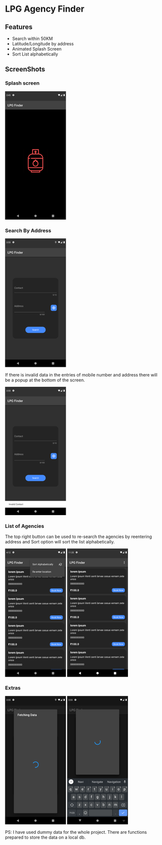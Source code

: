 # LPG Agency Finder

## Features

- Search within 50KM
- Latitude/Longitude by address
- Animated Splash Screen
- Sort List alphabetically

## ScreenShots

### Splash screen

<img src='https://raw.githubusercontent.com/yashas-hm/LPG-Agency-Finder/master/images/ss%20(2).png' width='200'/>

### Search By Address

<img src='https://raw.githubusercontent.com/yashas-hm/LPG-Agency-Finder/master/images/ss%20(3).png' width='200'/>

If there is invalid data in the entries of mobile number and address there will be a popup at the bottom of the screen.

<img src='https://raw.githubusercontent.com/yashas-hm/LPG-Agency-Finder/master/images/ss%20(5).png' width='200'/>

### List of Agencies

The top right button can be used to re-search the agencies by reentering address and Sort option will sort the list
alphabetically.

<img src='https://raw.githubusercontent.com/yashas-hm/LPG-Agency-Finder/master/images/ss%20(7).png' width='200'/>

<img src='https://raw.githubusercontent.com/yashas-hm/LPG-Agency-Finder/master/images/ss%20(1).png' width='200'/>

### Extras
<img src='https://raw.githubusercontent.com/yashas-hm/LPG-Agency-Finder/master/images/ss%20(4).png' width='200'/>

<img src='https://raw.githubusercontent.com/yashas-hm/LPG-Agency-Finder/master/images/ss%20(6).png' width='200'/>

PS: I have used dummy data for the whole project. There are functions prepared to store the data on a local db.
